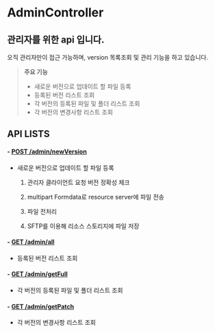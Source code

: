 # AdminController

## **관리자를 위한 api 입니다.**

오직 관리자만이 접근 가능하며, version 목록조회 및 관리 기능을 하고 있습니다.



> **주요 기능**
>
> - 새로운 버전으로 업데이트 할 파일 등록
> - 등록된 버전 리스트 조회
> - 각 버전의 등록된 파일 및 폴더 리스트 조회
> - 각 버전의 변경사항 리스트 조회



## API LISTS

####  - [POST /admin/newVersion](http://localhost:8082/swagger-ui.html#!/admin-controller/uploadNewVersionUsingPOST)

- 새로운 버전으로 업데이트 할 파일 등록

  1. 관리자 클라이언트 요청 버전 정확성 체크

  2. multipart Formdata로 resource server에 파일 전송

  3. 파일 전처리
  4. SFTP를 이용해 리소스 스토리지에 파일 저장

#### - [GET /admin/all](http://localhost:8082/swagger-ui.html#!/admin-controller/viewAllVersionUsingGET)

- 등록된 버전 리스트 조회

#### - [GET /admin/getFull](http://localhost:8082/swagger-ui.html#!/admin-controller/viewFullVersionUsingGET)

- 각 버전의 등록된 파일 및 폴더 리스트 조회

#### - [GET /admin/getPatch](http://localhost:8082/swagger-ui.html#!/admin-controller/viewPatchVersionUsingGET)

- 각 버전의 변경사항 리스트 조회